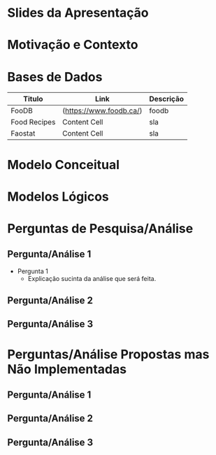 # Slides da Apresentação

# Motivação e Contexto

# Bases de Dados
| Titulo | Link | Descrição |
| ------ | ---- | --------- |
| FooDB | (https://www.foodb.ca/) | foodb |
| Food Recipes | Content Cell  | sla |
| Faostat | Content Cell  | sla |

# Modelo Conceitual

# Modelos Lógicos

# Perguntas de Pesquisa/Análise

## Pergunta/Análise 1
* Pergunta 1
  - Explicação sucinta da análise que será feita.

## Pergunta/Análise 2

## Pergunta/Análise 3

# Perguntas/Análise Propostas mas Não Implementadas

## Pergunta/Análise 1


## Pergunta/Análise 2

## Pergunta/Análise 3

